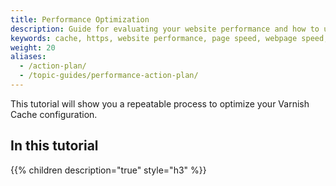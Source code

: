 ```yaml
---
title: Performance Optimization
description: Guide for evaluating your website performance and how to use Section to make improvements.
keywords: cache, https, website performance, page speed, webpage speed, website security, content delivery network, CDN
weight: 20
aliases:
  - /action-plan/
  - /topic-guides/performance-action-plan/
---
```


This tutorial will show you a repeatable process to optimize your Varnish Cache configuration.

## In this tutorial

{{% children description="true" style="h3" %}}

